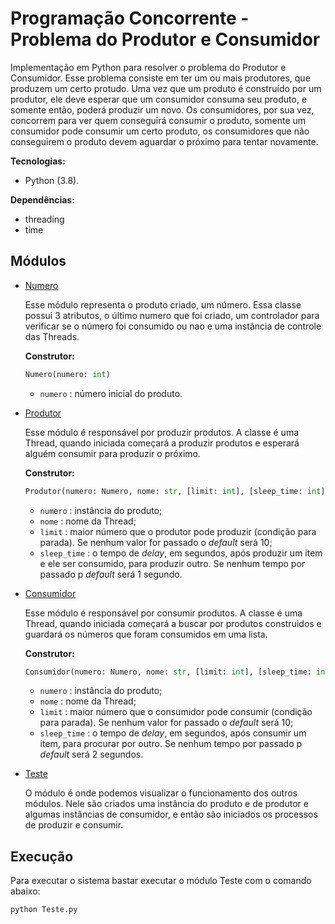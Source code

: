 # Programação Concorrente - Problema do Produtor e Consumidor

Implementação em Python para resolver o problema do Produtor e Consumidor. Esse problema consiste em ter um ou mais produtores, que produzem um certo protudo. Uma vez que um produto é construído por um produtor, ele deve esperar que um consumidor consuma seu produto, e somente então, poderá produzir um novo. Os consumidores, por sua vez, concorrem para ver quem conseguirá consumir o produto, somente um consumidor pode consumir um certo produto, os consumidores que não conseguirem o produto devem aguardar o próximo para tentar novamente.

**Tecnologias:**

- Python (3.8).



**Dependências:** 


- threading
- time



## Módulos

- <u>Numero</u> 

  Esse módulo representa o produto criado, um número. Essa classe possui 3 atributos, o último numero que foi criado, um controlador para verificar se o número foi consumido ou nao e uma instância de controle das Threads.

  **Construtor:**

    ```python
  Numero(numero: int)
    ```

  - `numero` : número inicial do produto.
  
    


- <u>Produtor</u>

  Esse módulo é responsável por produzir produtos. A classe é uma Thread, quando iniciada começará a produzir produtos e esperará alguém consumir para produzir o próximo. 

  **Construtor:**

    ```python
  Produtor(numero: Numero, nome: str, [limit: int], [sleep_time: int])
    ```

  - `numero` : instância do produto;
  - `nome` : nome da Thread;
  - `limit` : maior número que o produtor pode produzir (condição para parada). Se nenhum valor for passado o _default_ será 10;
  - `sleep_time` : o tempo de _delay_, em segundos, após produzir um item e ele ser consumido, para produzir  outro. Se nenhum tempo por passado p _default_ será 1 segundo.


- <u>Consumidor</u>

  Esse módulo é responsável por consumir produtos. A classe é uma Thread, quando iniciada começará a buscar por produtos construidos e guardará os números que foram consumidos em uma lista. 

  **Construtor:**

    ```python
  Consumidor(numero: Numero, nome: str, [limit: int], [sleep_time: int])
    ```

  - `numero` : instância do produto;
  - `nome` : nome da Thread;
  - `limit` : maior número que o consumidor pode consumir (condição para parada). Se nenhum valor for passado o _default_ será 10;
  - `sleep_time` : o tempo de _delay_, em segundos, após consumir um item, para procurar por outro. Se nenhum tempo por passado p _default_ será 2 segundos.



- <u>Teste</u>

  O módulo é onde podemos visualizar o funcionamento dos outros módulos. Nele são criados uma instância do produto e de produtor e algumas instâncias de consumidor, e então são iniciados os processos de produzir e consumir.

  

## Execução 

Para executar o sistema bastar executar o módulo Teste com o comando abaixo:

```bash
python Teste.py
```